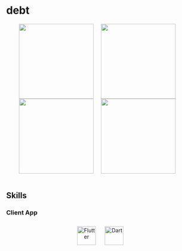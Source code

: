 # debt

<div align="center">
<img src="https://user-images.githubusercontent.com/92585486/223054544-64288858-c9a8-400e-ba89-98a055f6bb9b.png"align="center" width="200" />
  &nbsp;&nbsp;&nbsp;
<img src="https://user-images.githubusercontent.com/92585486/223054551-a370d163-0108-40b0-a182-43465886395b.png"align="center" width="200" />
  &nbsp;&nbsp;&nbsp;
<img src="https://user-images.githubusercontent.com/92585486/223054557-9451ee37-da1c-43b2-bae8-a99a3d2c951e.png"align="center" width="200" />
  &nbsp;&nbsp;&nbsp;
<img src="https://user-images.githubusercontent.com/92585486/223054564-1cd22baf-1761-4d54-8128-d1bd73cfc693.png"align="center" width="200" />
  &nbsp;&nbsp;&nbsp;




</div>  
  

<br/>  


## Skills





### Client App  
<div align="center" width="33%">  
<img style="margin: 10px" src="https://profilinator.rishav.dev/skills-assets/flutterio-icon.svg" alt="Flutter" height="50" />  
<img style="margin: 10px" src="https://profilinator.rishav.dev/skills-assets/dartlang-icon.svg" alt="Dart" height="50" />  

</div>
